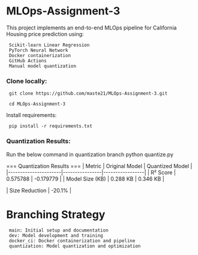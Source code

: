 # MLOps-Assignment-3

This project implements an end-to-end MLOps pipeline for California Housing price prediction using:

     Scikit-learn Linear Regression
     PyTorch Neural Network
     Docker containerization
     GitHub Actions 
     Manual model quantization

### Clone locally:

     git clone https://github.com/maste21/MLOps-Assignment-3.git

     cd MLOps-Assignment-3

 Install requirements:
   
     pip install -r requirements.txt

### Quantization Results:     
Run the below command in quantization branch
    python quantize.py

=== Quantization Results ===
| Metric               | Original Model | Quantized Model |
|----------------------|----------------|-----------------|
| R² Score            | 0.575788 | -0.179779 |
| Model Size (KB)     | 0.288 KB | 0.346 KB |

| Size Reduction      | -20.1%          |

# Branching Strategy

     main: Initial setup and documentation
     dev: Model development and training
     docker_ci: Docker containerization and pipeline
     quantization: Model quantization and optimization

